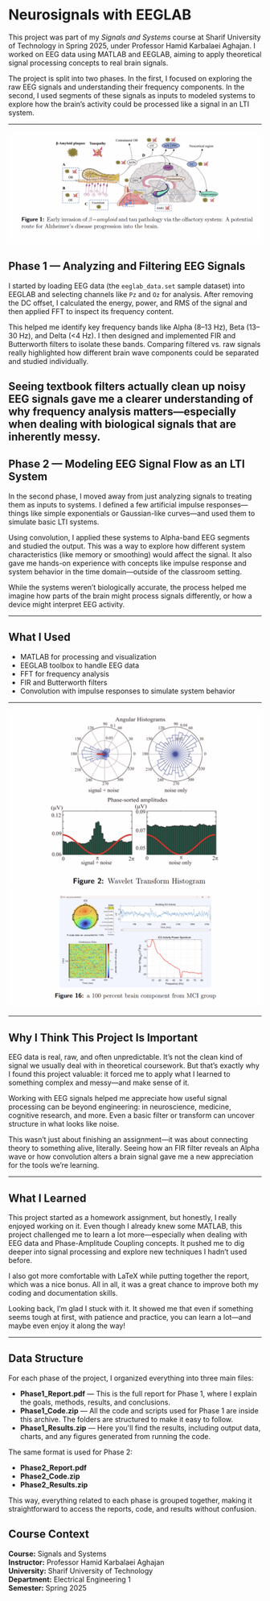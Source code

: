 # Neurosignals with EEGLAB

This project was part of my *Signals and Systems* course at Sharif University of Technology in Spring 2025, under Professor Hamid Karbalaei Aghajan. I worked on EEG data using MATLAB and EEGLAB, aiming to apply theoretical signal processing concepts to real brain signals.

The project is split into two phases. In the first, I focused on exploring the raw EEG signals and understanding their frequency components. In the second, I used segments of these signals as inputs to modeled systems to explore how the brain’s activity could be processed like a signal in an LTI system.

---


![](https://github.com/HamedBatani/neurosignals-EEGLAB/raw/main/Screenshot%202025-07-30%20091115.png)


## Phase 1 — Analyzing and Filtering EEG Signals

I started by loading EEG data (the `eeglab_data.set` sample dataset) into EEGLAB and selecting channels like `Pz` and `Oz` for analysis. After removing the DC offset, I calculated the energy, power, and RMS of the signal and then applied FFT to inspect its frequency content.

This helped me identify key frequency bands like Alpha (8–13 Hz), Beta (13–30 Hz), and Delta (<4 Hz). I then designed and implemented FIR and Butterworth filters to isolate these bands. Comparing filtered vs. raw signals really highlighted how different brain wave components could be separated and studied individually.

Seeing textbook filters actually clean up noisy EEG signals gave me a clearer understanding of why frequency analysis matters—especially when dealing with biological signals that are inherently messy.
![](https://github.com/HamedBatani/neurosignals-EEGLAB/raw/main/Screenshot%202025-07-30%20091103.png)
---

## Phase 2 — Modeling EEG Signal Flow as an LTI System

In the second phase, I moved away from just analyzing signals to treating them as inputs to systems. I defined a few artificial impulse responses—things like simple exponentials or Gaussian-like curves—and used them to simulate basic LTI systems.

Using convolution, I applied these systems to Alpha-band EEG segments and studied the output. This was a way to explore how different system characteristics (like memory or smoothing) would affect the signal. It also gave me hands-on experience with concepts like impulse response and system behavior in the time domain—outside of the classroom setting.

While the systems weren’t biologically accurate, the process helped me imagine how parts of the brain might process signals differently, or how a device might interpret EEG activity.

---

## What I Used

- MATLAB for processing and visualization  
- EEGLAB toolbox to handle EEG data  
- FFT for frequency analysis  
- FIR and Butterworth filters  
- Convolution with impulse responses to simulate system behavior

---

![](https://github.com/HamedBatani/neurosignals-EEGLAB/raw/main/Screenshot%202025-07-30%20090930.png)
![](https://github.com/HamedBatani/neurosignals-EEGLAB/raw/main/Screenshot%202025-07-30%20091022.png)

---

## Why I Think This Project Is Important

EEG data is real, raw, and often unpredictable. It’s not the clean kind of signal we usually deal with in theoretical coursework. But that’s exactly why I found this project valuable: it forced me to apply what I learned to something complex and messy—and make sense of it.

Working with EEG signals helped me appreciate how useful signal processing can be beyond engineering: in neuroscience, medicine, cognitive research, and more. Even a basic filter or transform can uncover structure in what looks like noise.

This wasn’t just about finishing an assignment—it was about connecting theory to something alive, literally. Seeing how an FIR filter reveals an Alpha wave or how convolution alters a brain signal gave me a new appreciation for the tools we’re learning.

---

## What I Learned

This project started as a homework assignment, but honestly, I really enjoyed working on it. Even though I already knew some MATLAB, this project challenged me to learn a lot more—especially when dealing with EEG data and Phase-Amplitude Coupling concepts. It pushed me to dig deeper into signal processing and explore new techniques I hadn’t used before.

I also got more comfortable with LaTeX while putting together the report, which was a nice bonus. All in all, it was a great chance to improve both my coding and documentation skills.

Looking back, I’m glad I stuck with it. It showed me that even if something seems tough at first, with patience and practice, you can learn a lot—and maybe even enjoy it along the way!


 --- 

 
## Data Structure

For each phase of the project, I organized everything into three main files:

- **Phase1_Report.pdf** — This is the full report for Phase 1, where I explain the goals, methods, results, and conclusions.
- **Phase1_Code.zip** — All the code and scripts used for Phase 1 are inside this archive. The folders are structured to make it easy to follow.
- **Phase1_Results.zip** — Here you'll find the results, including output data, charts, and any figures generated from running the code.

The same format is used for Phase 2:

- **Phase2_Report.pdf**
- **Phase2_Code.zip**
- **Phase2_Results.zip**

This way, everything related to each phase is grouped together, making it straightforward to access the reports, code, and results without confusion.


## Course Context

**Course:** Signals and Systems  
**Instructor:** Professor Hamid Karbalaei Aghajan  
**University:** Sharif University of Technology  
**Department:** Electrical Engineering 1  
**Semester:** Spring 2025

